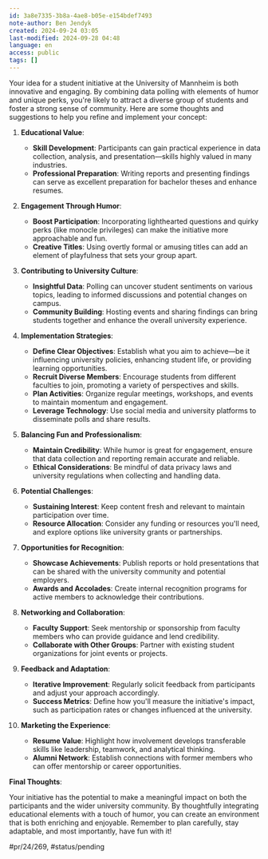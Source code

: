```yaml
---
id: 3a8e7335-3b8a-4ae8-b05e-e154bdef7493
note-author: Ben Jendyk
created: 2024-09-24 03:05
last-modified: 2024-09-28 04:48
language: en
access: public
tags: []
---
```


Your idea for a student initiative at the University of Mannheim is both innovative and engaging. By combining data polling with elements of humor and unique perks, you're likely to attract a diverse group of students and foster a strong sense of community. Here are some thoughts and suggestions to help you refine and implement your concept:

1. **Educational Value**:
	- **Skill Development**: Participants can gain practical experience in data collection, analysis, and presentation—skills highly valued in many industries.
	- **Professional Preparation**: Writing reports and presenting findings can serve as excellent preparation for bachelor theses and enhance resumes.

2. **Engagement Through Humor**:
	- **Boost Participation**: Incorporating lighthearted questions and quirky perks (like monocle privileges) can make the initiative more approachable and fun.
	- **Creative Titles**: Using overtly formal or amusing titles can add an element of playfulness that sets your group apart.

3. **Contributing to University Culture**:
	- **Insightful Data**: Polling can uncover student sentiments on various topics, leading to informed discussions and potential changes on campus.
	- **Community Building**: Hosting events and sharing findings can bring students together and enhance the overall university experience.

4. **Implementation Strategies**:
	- **Define Clear Objectives**: Establish what you aim to achieve—be it influencing university policies, enhancing student life, or providing learning opportunities.
	- **Recruit Diverse Members**: Encourage students from different faculties to join, promoting a variety of perspectives and skills.
	- **Plan Activities**: Organize regular meetings, workshops, and events to maintain momentum and engagement.
	- **Leverage Technology**: Use social media and university platforms to disseminate polls and share results.

5. **Balancing Fun and Professionalism**:
	- **Maintain Credibility**: While humor is great for engagement, ensure that data collection and reporting remain accurate and reliable.
	- **Ethical Considerations**: Be mindful of data privacy laws and university regulations when collecting and handling data.

6. **Potential Challenges**:
	- **Sustaining Interest**: Keep content fresh and relevant to maintain participation over time.
	- **Resource Allocation**: Consider any funding or resources you'll need, and explore options like university grants or partnerships.

7. **Opportunities for Recognition**:
	- **Showcase Achievements**: Publish reports or hold presentations that can be shared with the university community and potential employers.
	- **Awards and Accolades**: Create internal recognition programs for active members to acknowledge their contributions.

8. **Networking and Collaboration**:
	- **Faculty Support**: Seek mentorship or sponsorship from faculty members who can provide guidance and lend credibility.
	- **Collaborate with Other Groups**: Partner with existing student organizations for joint events or projects.

9. **Feedback and Adaptation**:
	- **Iterative Improvement**: Regularly solicit feedback from participants and adjust your approach accordingly.
	- **Success Metrics**: Define how you'll measure the initiative's impact, such as participation rates or changes influenced at the university.

10. **Marketing the Experience**:
	 - **Resume Value**: Highlight how involvement develops transferable skills like leadership, teamwork, and analytical thinking.
	 - **Alumni Network**: Establish connections with former members who can offer mentorship or career opportunities.

**Final Thoughts**:

Your initiative has the potential to make a meaningful impact on both the participants and the wider university community. By thoughtfully integrating educational elements with a touch of humor, you can create an environment that is both enriching and enjoyable. Remember to plan carefully, stay adaptable, and most importantly, have fun with it!


#pr/24/269, #status/pending